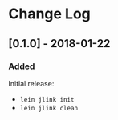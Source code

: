 # Change Log

## [0.1.0] - 2018-01-22
### Added
Initial release:
* `lein jlink init`
* `lein jlink clean`
